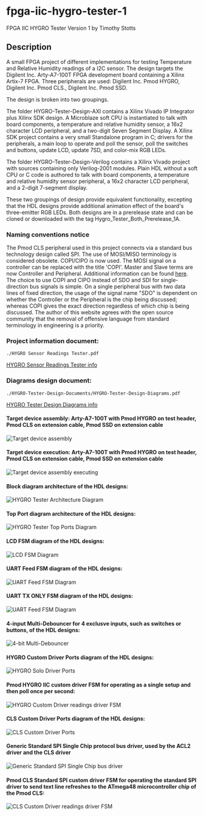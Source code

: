 # fpga-iic-hygro-tester-1

FPGA IIC HYGRO Tester Version 1
by Timothy Stotts


## Description
A small FPGA project of different implementations for testing Temperature and Relative Humidity
readings of a I2C sensor.
The design targets the Digilent Inc. Arty-A7-100T FPGA development board containing a Xilinx Artix-7 FPGA.
Three peripherals are used: Digilent Inc. Pmod HYGRO, Digilent Inc. Pmod CLS., Digilent Inc. Pmod SSD.

The design is broken into two groupings.

The folder HYGRO-Tester-Design-AXI contains a Xilinx Vivado IP Integrator plus
Xilinx SDK design. A Microblaze soft CPU is instantiated to talk with board components,
a temperature and relative humidity sensor,
a 16x2 character LCD peripheral,
and a two-digit Seven Segment Display.
A Xilinx SDK project contains a very small Standalone program in C; drivers
for the peripherals, a main loop to operate and poll the sensor,
poll the switches and buttons,
update LCD, update 7SD, and color-mix RGB LEDs.

The folder HYGRO-Tester-Design-Verilog contains a Xilinx Vivado project with sources
containing only Verilog-2001 modules. Plain HDL without a soft CPU or C code is authored to
talk with board components,
a temperature and relative humidity sensor peripheral,
a 16x2 character LCD peripheral,
and a 2-digit 7-segment display.

These two groupings of design provide equivalent functionality, excepting that the HDL designs provide
additional animation effect of the board's three-emitter RGB LEDs. Both designs are in a prerelease
state and can be cloned or downloaded with the tag Hygro_Tester_Both_Prerelease_1A.

### Naming conventions notice
The Pmod CLS peripheral used in this project connects via a standard bus technology design called SPI.
The use of MOSI/MISO terminology is considered obsolete. COPI/CIPO is now used. The MOSI signal on a
controller can be replaced with the title 'COPI'. Master and Slave terms are now Controller and Peripheral.
Additional information can be found [here](https://www.oshwa.org/a-resolution-to-redefine-spi-signal-names).
The choice to use COPI and CIPO instead of SDO and SDI for single-direction bus signals is simple.
On a single peripheral bus with two data lines of fixed direction, the usage of the signal name
"SDO" is dependent on whether the Controller or the Peripheral is the chip being discussed;
whereas COPI gives the exact direction regardless of which chip is being discussed. The author
of this website agrees with the open source community that the removal of offensive language from
standard terminology in engineering is a priority.

### Project information document:
```
./HYGRO Sensor Readings Tester.pdf
```

[HYGRO Sensor Readings Tester info](https://github.com/timothystotts/fpga-iic-hygro-tester-1/blob/main/HYGRO%20Sensor%20Readings%20Tester.pdf)

### Diagrams design document:
```
./HYGRO-Tester-Design-Documents/HYGRO-Tester-Design-Diagrams.pdf
```

[HYGRO Tester Design Diagrams info](https://github.com/timothystotts/fpga-iic-hygro-tester-1/blob/main/HYGRO-Tester-Design-Documents/HYGRO-Tester-Design-Diagrams.pdf)

#### Target device assembly: Arty-A7-100T with Pmod HYGRO on test header, Pmod CLS on extension cable, Pmod SSD on extension cable
![Target device assembly](https://github.com/timothystotts/fpga-iic-hygro-tester-1/blob/main/HYGRO-Tester-Design-Documents/img_iic-hygro-tester-assembled-20200910_145526433.jpg)

#### Target device execution: Arty-A7-100T with Pmod HYGRO on test header, Pmod CLS on extension cable, Pmod SSD on extension cable
![Target device assembly executing](https://github.com/timothystotts/fpga-iic-hygro-tester-1/blob/main/HYGRO-Tester-Design-Documents/img_iic-hygro-tester-executing-a-20200910_145459654.jpg)

#### Block diagram architecture of the HDL designs:
![HYGRO Tester Architecture Diagram](https://github.com/timothystotts/fpga-iic-hygro-tester-1/blob/main/HYGRO-Tester-Design-Documents/HYGRO-Tester-Design-Diagrams-Architecture%201.svg)

#### Top Port diagram architecture of the HDL designs:
![HYGRO Tester Top Ports Diagram](https://github.com/timothystotts/fpga-iic-hygro-tester-1/blob/main/HYGRO-Tester-Design-Documents/HYGRO-Tester-Design-Diagrams-Top-Ports.svg)

#### LCD FSM diagram of the HDL designs:
![LCD FSM Diagram](https://github.com/timothystotts/fpga-iic-hygro-tester-1/blob/main/HYGRO-Tester-Design-Documents/HYGRO-Tester-Design-Diagrams-LCD-FSM.svg)

#### UART Feed FSM diagram of the HDL designs:
![UART Feed FSM Diagram](https://github.com/timothystotts/fpga-iic-hygro-tester-1/blob/main/HYGRO-Tester-Design-Documents/HYGRO-Tester-Design-Diagrams-UARTfeed.svg)

#### UART TX ONLY FSM diagram of the HDL designs:
![UART Feed FSM Diagram](https://github.com/timothystotts/fpga-iic-hygro-tester-1/blob/main/HYGRO-Tester-Design-Documents/HYGRO-Tester-Design-Diagrams-UART-Tx-FSM.svg)

#### 4-input Multi-Debouncer for 4 exclusve inputs, such as switches or buttons, of the HDL designs:
![4-bit Multi-Debouncer](https://github.com/timothystotts/fpga-iic-hygro-tester-1/blob/main/HYGRO-Tester-Design-Documents/HYGRO-Tester-Design-Diagrams-multi-debounce.svg)

#### HYGRO Custom Driver Ports diagram of the HDL designs:
![HYGRO Solo Driver Ports](https://github.com/timothystotts/fpga-iic-hygro-tester-1/blob/main/HYGRO-Tester-Design-Documents/HYGRO-Tester-Design-Diagrams-HYGRO-Ports.svg)

#### Pmod HYGRO IIC custom driver FSM for operating as a single setup and then poll once per second:
![HYGRO Custom Driver readings driver FSM](https://github.com/timothystotts/fpga-iic-hygro-tester-1/blob/main/HYGRO-Tester-Design-Documents/HYGRO-Tester-Design-Diagrams-HYGRO%20FSM.svg)

#### CLS Custom Driver Ports diagram of the HDL designs:
![CLS Custom Driver Ports](https://github.com/timothystotts/fpga-iic-hygro-tester-1/blob/main/HYGRO-Tester-Design-Documents/HYGRO-Tester-Design-Diagrams-CLS-ports.svg)

#### Generic Standard SPI Single Chip protocol bus driver, used by the ACL2 driver and the CLS driver
![Generic Standard SPI Single Chip bus driver](https://github.com/timothystotts/fpga-iic-hygro-tester-1/blob/main/HYGRO-Tester-Design-Documents/HYGRO-Tester-Design-Diagrams-SPI-generic-FSM.svg)

#### Pmod CLS Standard SPI custom driver FSM for operating the standard SPI driver to send text line refreshes to the ATmega48 microcontroller chip of the Pmod CLS:
![CLS Custom Driver readings driver FSM](https://github.com/timothystotts/fpga-iic-hygro-tester-1/blob/main/HYGRO-Tester-Design-Documents/HYGRO-Tester-Design-Diagrams-CLS-driver-FSM.svg)
